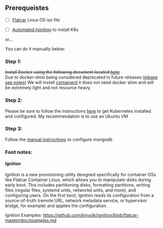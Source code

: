 ## Prerequeistes 
- [ ] [Flatcar](https://kinvolk.io/docs/flatcar-container-linux/latest/installing/bare-metal/booting-with-iso/) Linux OS iso file
  
- [ ]  [Automated Iginition](https://github.com/kinvolk-archives/lokomotive-kubernetes/blob/master/docs/flatcar-linux/bare-metal.md) to install K8s

or... 

You can do it manually below:
### Step 1:
~~Install Docker using the following document located [here]()~~  
Due to docker-shim being considered deprecated in future releases [(please see notes)](https://github.com/Hawaiideveloper/Infastructure-as-Code-Sample_Env/issues/37)
We will install [containerd](https://github.com/Hawaiideveloper/Infastructure-as-Code-Sample_Env/issues/38#issuecomment-874896012) it does not need docker shim and will be extremely light and not resource heavy.



### Step 2:
Please be sure to follow the instructions [here](../install_payloader_minikube.sh) to get Kubernetes installed and configured.  My recommendation is to use an Ubuntu VM

### Step 3:
Follow the [manual instructions]() to configure mongodb









### Foot notes:
#### Ignition
Ignition is a new provisioning utility designed specifically for container OSs like Flatcar Container Linux, which allows you to manipulate disks during early boot. This includes partitioning disks, formatting partitions, writing files (regular files, systemd units, networkd units, and more), and configuring users. On the first boot, Ignition reads its configuration from a source-of-truth (remote URL, network metadata service, or hypervisor bridge, for example) and applies the configuration.

Ignition Examples: https://github.com/kinvolk/ignition/blob/flatcar-master/doc/examples.md